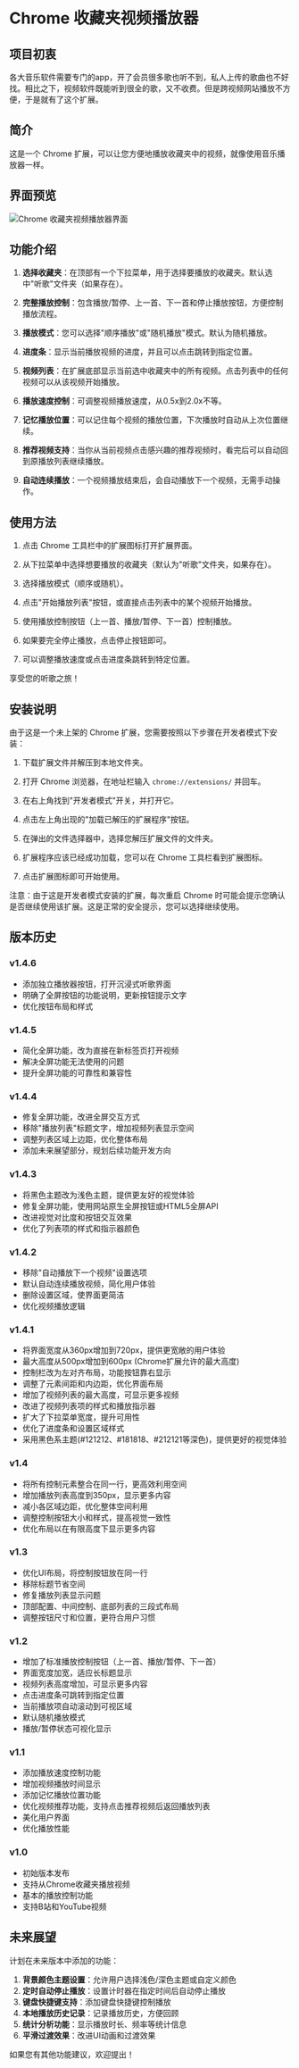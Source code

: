 # Chrome 收藏夹视频播放器

## 项目初衷

各大音乐软件需要专门的app，开了会员很多歌也听不到，私人上传的歌曲也不好找。相比之下，视频软件既能听到很全的歌，又不收费。但是跨视频网站播放不方便，于是就有了这个扩展。

## 简介

这是一个 Chrome 扩展，可以让您方便地播放收藏夹中的视频，就像使用音乐播放器一样。

## 界面预览

![Chrome 收藏夹视频播放器界面](Snipaste_2024-10-25_23-37-04.jpg)

## 功能介绍

1. **选择收藏夹**：在顶部有一个下拉菜单，用于选择要播放的收藏夹。默认选中"听歌"文件夹（如果存在）。

2. **完整播放控制**：包含播放/暂停、上一首、下一首和停止播放按钮，方便控制播放流程。

3. **播放模式**：您可以选择"顺序播放"或"随机播放"模式。默认为随机播放。

4. **进度条**：显示当前播放视频的进度，并且可以点击跳转到指定位置。

5. **视频列表**：在扩展底部显示当前选中收藏夹中的所有视频。点击列表中的任何视频可以从该视频开始播放。

6. **播放速度控制**：可调整视频播放速度，从0.5x到2.0x不等。

7. **记忆播放位置**：可以记住每个视频的播放位置，下次播放时自动从上次位置继续。

8. **推荐视频支持**：当你从当前视频点击感兴趣的推荐视频时，看完后可以自动回到原播放列表继续播放。

9. **自动连续播放**：一个视频播放结束后，会自动播放下一个视频，无需手动操作。

## 使用方法

1. 点击 Chrome 工具栏中的扩展图标打开扩展界面。

2. 从下拉菜单中选择想要播放的收藏夹（默认为"听歌"文件夹，如果存在）。

3. 选择播放模式（顺序或随机）。

4. 点击"开始播放列表"按钮，或直接点击列表中的某个视频开始播放。

5. 使用播放控制按钮（上一首、播放/暂停、下一首）控制播放。

6. 如果要完全停止播放，点击停止按钮即可。

7. 可以调整播放速度或点击进度条跳转到特定位置。

享受您的听歌之旅！

## 安装说明

由于这是一个未上架的 Chrome 扩展，您需要按照以下步骤在开发者模式下安装：

1. 下载扩展文件并解压到本地文件夹。

2. 打开 Chrome 浏览器，在地址栏输入 `chrome://extensions/` 并回车。

3. 在右上角找到"开发者模式"开关，并打开它。

4. 点击左上角出现的"加载已解压的扩展程序"按钮。

5. 在弹出的文件选择器中，选择您解压扩展文件的文件夹。

6. 扩展程序应该已经成功加载，您可以在 Chrome 工具栏看到扩展图标。

7. 点击扩展图标即可开始使用。

注意：由于这是开发者模式安装的扩展，每次重启 Chrome 时可能会提示您确认是否继续使用该扩展。这是正常的安全提示，您可以选择继续使用。

## 版本历史

### v1.4.6
- 添加独立播放器按钮，打开沉浸式听歌界面
- 明确了全屏按钮的功能说明，更新按钮提示文字
- 优化按钮布局和样式

### v1.4.5
- 简化全屏功能，改为直接在新标签页打开视频
- 解决全屏功能无法使用的问题
- 提升全屏功能的可靠性和兼容性

### v1.4.4
- 修复全屏功能，改进全屏交互方式
- 移除"播放列表"标题文字，增加视频列表显示空间
- 调整列表区域上边距，优化整体布局
- 添加未来展望部分，规划后续功能开发方向

### v1.4.3
- 将黑色主题改为浅色主题，提供更友好的视觉体验
- 修复全屏功能，使用网站原生全屏按钮或HTML5全屏API
- 改进视觉对比度和按钮交互效果
- 优化了列表项的样式和指示器颜色

### v1.4.2
- 移除"自动播放下一个视频"设置选项
- 默认自动连续播放视频，简化用户体验
- 删除设置区域，使界面更简洁
- 优化视频播放逻辑

### v1.4.1
- 将界面宽度从360px增加到720px，提供更宽敞的用户体验
- 最大高度从500px增加到600px (Chrome扩展允许的最大高度)
- 控制栏改为左对齐布局，功能按钮靠右显示
- 调整了元素间距和内边距，优化界面布局
- 增加了视频列表的最大高度，可显示更多视频
- 改进了视频列表项的样式和播放指示器
- 扩大了下拉菜单宽度，提升可用性
- 优化了进度条和设置区域样式
- 采用黑色系主题(#121212、#181818、#212121等深色)，提供更好的视觉体验

### v1.4
- 将所有控制元素整合在同一行，更高效利用空间
- 增加播放列表高度到350px，显示更多内容
- 减小各区域边距，优化整体空间利用
- 调整控制按钮大小和样式，提高视觉一致性
- 优化布局以在有限高度下显示更多内容

### v1.3
- 优化UI布局，将控制按钮放在同一行
- 移除标题节省空间
- 修复播放列表显示问题
- 顶部配置、中间控制、底部列表的三段式布局
- 调整按钮尺寸和位置，更符合用户习惯

### v1.2
- 增加了标准播放控制按钮（上一首、播放/暂停、下一首）
- 界面宽度加宽，适应长标题显示
- 视频列表高度增加，可显示更多内容
- 点击进度条可跳转到指定位置
- 当前播放项自动滚动到可视区域
- 默认随机播放模式
- 播放/暂停状态可视化显示

### v1.1
- 添加播放速度控制功能
- 增加视频播放时间显示
- 添加记忆播放位置功能
- 优化视频推荐功能，支持点击推荐视频后返回播放列表
- 美化用户界面
- 优化播放性能

### v1.0
- 初始版本发布
- 支持从Chrome收藏夹播放视频
- 基本的播放控制功能
- 支持B站和YouTube视频

## 未来展望

计划在未来版本中添加的功能：

1. **背景颜色主题设置**：允许用户选择浅色/深色主题或自定义颜色
2. **定时自动停止播放**：设置计时器在指定时间后自动停止播放
3. **键盘快捷键支持**：添加键盘快捷键控制播放
4. **本地播放历史记录**：记录播放历史，方便回顾
5. **统计分析功能**：显示播放时长、频率等统计信息
6. **平滑过渡效果**：改进UI动画和过渡效果

如果您有其他功能建议，欢迎提出！
